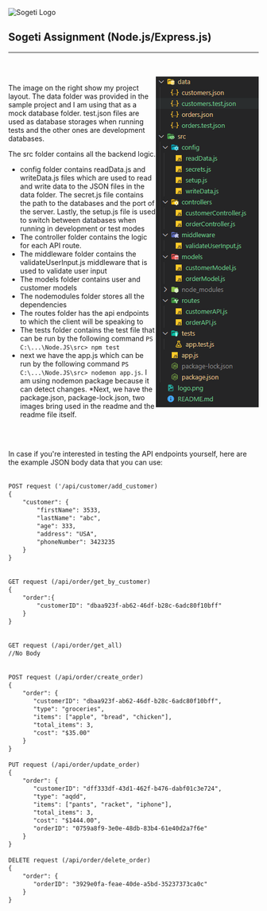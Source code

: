 ![Sogeti Logo](/logo.png)

## Sogeti Assignment (Node.js/Express.js)

---

<br>
<br>

<img style="float: right;" src="fileStructure.png">

The image on the right show my project layout. The data folder was provided in the sample project and I am using that as a mock database folder. test.json files are used as database storages when running tests and the other ones are development databases.

The src folder contains all the backend logic.

- config folder contains readData.js and writeData.js files which are used to read and write data to the JSON files in the data folder. The secret.js file contains the path to the databases and the port of the server. Lastly, the setup.js file is used to switch between databases when running in development or test modes
- The controller folder contains the logic for each API route.
- The middleware folder contains the validateUserInput.js middleware that is used to validate user input
- The models folder contains user and customer models
- The nodemodules folder stores all the dependencies
- The routes folder has the api endpoints to which the client will be speaking to
- The tests folder contains the test file that can be run by the following command `PS C:\...\Node.JS\src> npm test`
- next we have the app.js which can be run by the following command `PS C:\...\Node.JS\src> nodemon app.js`. I am using nodemon package because it can detect changes.
  \*Next, we have the package.json, package-lock.json, two images bring used in the readme and the readme file itself.

<br>
<br>

In case if you're interested in testing the API endpoints yourself, here are the example JSON body data that you can use:
<br>
<br>

```
POST request ('/api/customer/add_customer)
{
    "customer": {
        "firstName": 3533,
        "lastName": "abc",
        "age": 333,
        "address": "USA",
        "phoneNumber": 3423235
    }
}


GET request (/api/order/get_by_customer)
{
    "order":{
        "customerID": "dbaa923f-ab62-46df-b28c-6adc80f10bff"
    }
}


GET request (/api/order/get_all)
//No Body


POST request (/api/order/create_order)
{
    "order": {
       "customerID": "dbaa923f-ab62-46df-b28c-6adc80f10bff",
       "type": "groceries",
       "items": ["apple", "bread", "chicken"],
       "total_items": 3,
       "cost": "$35.00"
    }
}

PUT request (/api/order/update_order)
{
    "order": {
       "customerID": "dff333df-43d1-462f-b476-dabf01c3e724",
       "type": "aqdd",
       "items": ["pants", "racket", "iphone"],
       "total_items": 3,
       "cost": "$1444.00",
       "orderID": "0759a8f9-3e0e-48db-83b4-61e40d2a7f6e"
    }
}

DELETE request (/api/order/delete_order)
{
    "order": {
       "orderID": "3929e0fa-feae-40de-a5bd-35237373ca0c"
    }
}

```

